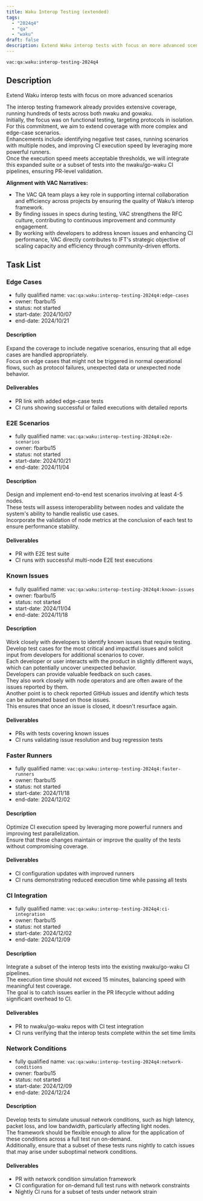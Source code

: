 ```yaml
---
title: Waku Interop Testing (extended)
tags:
  - "2024q4"
  - "qa"
  - "waku"  
draft: false  
description: Extend Waku interop tests with focus on more advanced scenarios
---
```


`vac:qa:waku:interop-testing-2024q4`

## Description
Extend Waku interop tests with focus on more advanced scenarios

The interop testing framework already provides extensive coverage, running hundreds of tests across both nwaku and gowaku. <br/>
Initially, the focus was on functional testing, targeting protocols in isolation. <br/>
For this commitment, we aim to extend coverage with more complex and edge-case scenarios. <br/>
Enhancements include identifying negative test cases, running scenarios with multiple nodes, and improving CI execution speed by leveraging more powerful runners. <br/>
Once the execution speed meets acceptable thresholds, we will integrate this expanded suite or a subset of tests into the nwaku/go-waku CI pipelines, ensuring PR-level validation.

**Alignment with VAC Narratives:**

* The VAC QA team plays a key role in supporting internal collaboration and efficiency across projects by ensuring the quality of Waku’s interop framework. 
* By finding issues in specs during testing, VAC strengthens the RFC culture, contributing to continuous improvement and community engagement.
* By working with developers to address known issues and enhancing CI performance, VAC directly contributes to IFT's strategic objective of scaling capacity and efficiency through community-driven efforts.

## Task List

### Edge Cases

* fully qualified name: `vac:qa:waku:interop-testing-2024q4:edge-cases`
* owner: fbarbu15
* status: not started
* start-date: 2024/10/07
* end-date: 2024/10/21

#### Description 
Expand the coverage to include negative scenarios, ensuring that all edge cases are handled appropriately. <br/>
Focus on edge cases that might not be triggered in normal operational flows, such as protocol failures, unexpected data or unexpected node behavior.

#### Deliverables 
* PR link with added edge-case tests  
* CI runs showing successful or failed executions with detailed reports  

### E2E Scenarios

* fully qualified name: `vac:qa:waku:interop-testing-2024q4:e2e-scenarios`
* owner: fbarbu15
* status: not started
* start-date: 2024/10/21
* end-date: 2024/11/04

#### Description 
Design and implement end-to-end test scenarios involving at least 4-5 nodes. <br/>
These tests will assess interoperability between nodes and validate the system's ability to handle realistic use cases. <br/>
Incorporate the validation of node metrics at the conclusion of each test to ensure performance stability.

#### Deliverables 
* PR with E2E test suite  
* CI runs with successful multi-node E2E test executions  

### Known Issues

* fully qualified name: `vac:qa:waku:interop-testing-2024q4:known-issues`
* owner: fbarbu15
* status: not started
* start-date: 2024/11/04
* end-date: 2024/11/18

#### Description 
Work closely with developers to identify known issues that require testing. <br/>
Develop test cases for the most critical and impactful issues and solicit input from developers for additional scenarios to cover. <br/>
Each developer or user interacts with the product in slightly different ways, which can potentially uncover unexpected behavior. <br/>
Developers can provide valuable feedback on such cases. <br/>
They also work closely with node operators and are often aware of the issues reported by them. <br/>
Another point is to check reported GitHub issues and identify which tests can be automated based on those issues. <br/>
This ensures that once an issue is closed, it doesn't resurface again.

#### Deliverables 
* PRs with tests covering known issues  
* CI runs validating issue resolution and bug regression tests  

### Faster Runners

* fully qualified name: `vac:qa:waku:interop-testing-2024q4:faster-runners`
* owner: fbarbu15
* status: not started
* start-date: 2024/11/18
* end-date: 2024/12/02

#### Description 
Optimize CI execution speed by leveraging more powerful runners and improving test parallelization. <br/>
Ensure that these changes maintain or improve the quality of the tests without compromising coverage.

#### Deliverables 
* CI configuration updates with improved runners  
* CI runs demonstrating reduced execution time while passing all tests  

### CI Integration

* fully qualified name: `vac:qa:waku:interop-testing-2024q4:ci-integration`
* owner: fbarbu15
* status: not started
* start-date: 2024/12/02
* end-date: 2024/12/09

#### Description 
Integrate a subset of the interop tests into the existing nwaku/go-waku CI pipelines. <br/>
The execution time should not exceed 15 minutes, balancing speed with meaningful test coverage. <br/>
The goal is to catch issues earlier in the PR lifecycle without adding significant overhead to CI.

#### Deliverables 
* PR to nwaku/go-waku repos with CI test integration  
* CI runs verifying that the interop tests complete within the set time limits  

### Network Conditions

* fully qualified name: `vac:qa:waku:interop-testing-2024q4:network-conditions`
* owner: fbarbu15
* status: not started
* start-date: 2024/12/09
* end-date: 2024/12/24

#### Description 
Develop tests to simulate unusual network conditions, such as high latency, packet loss, and low bandwidth, particularly affecting light nodes. <br/>
The framework should be flexible enough to allow for the application of these conditions across a full test run on-demand. <br/>
Additionally, ensure that a subset of these tests runs nightly to catch issues that may arise under suboptimal network conditions.

#### Deliverables 
* PR with network condition simulation framework  
* CI configuration for on-demand full test runs with network constraints  
* Nightly CI runs for a subset of tests under network strain
